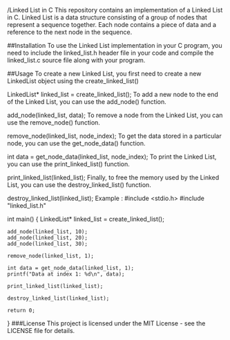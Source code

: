 /Linked List in C
This repository contains an implementation of a Linked List in C. Linked List is a data structure consisting of a group of nodes that represent a sequence together. Each node contains a piece of data and a reference to the next node in the sequence.

##Installation
To use the Linked List implementation in your C program, you need to include the linked_list.h header file in your code and compile the linked_list.c source file along with your program.

##Usage
To create a new Linked List, you first need to create a new LinkedList object using the create_linked_list()

LinkedList* linked_list = create_linked_list();
To add a new node to the end of the Linked List, you can use the add_node() function.


add_node(linked_list, data);
To remove a node from the Linked List, you can use the remove_node() function.

remove_node(linked_list, node_index);
To get the data stored in a particular node, you can use the get_node_data() function.


int data = get_node_data(linked_list, node_index);
To print the Linked List, you can use the print_linked_list() function.

print_linked_list(linked_list);
Finally, to free the memory used by the Linked List, you can use the destroy_linked_list() function.


destroy_linked_list(linked_list);
Example : 
#include <stdio.h>
#include "linked_list.h"

int main() {
    LinkedList* linked_list = create_linked_list();

    add_node(linked_list, 10);
    add_node(linked_list, 20);
    add_node(linked_list, 30);

    remove_node(linked_list, 1);

    int data = get_node_data(linked_list, 1);
    printf("Data at index 1: %d\n", data);

    print_linked_list(linked_list);

    destroy_linked_list(linked_list);

    return 0;
}
###License
This project is licensed under the MIT License - see the LICENSE file for details.
